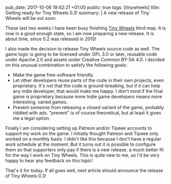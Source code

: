 pub_date: 2017-10-06 19:42:21 +01:00
public: true
tags: [tinywheels]
title: Getting ready for Tiny Wheels 0.3!
summary: |
    A new release of Tiny Wheels will be out soon.

These last two weeks I have been busy finishing [Tiny Wheels][tw] third map. It is now in a good enough state, so I am now preparing a new release. It is about time, since 0.2 was released in 2015!

I also made the decision to release Tiny Wheels source code as well. The game logic is going to be licensed under GPL 3.0 or later, reusable code under Apache 2.0 and assets under Creative Common BY-SA 4.0. I decided on this unusual combination to satisfy the following goals:

- Make the game free-software friendly.
- Let other developers reuse parts of the code in their own projects, even proprietary. It's not that the code is ground-breaking, but if it can help any indie developer, that would make me happy. I don't mind if the final game is proprietary because more Indie game developers means more interesting, varied games.
- Prevent someone from releasing a closed variant of the game, probably riddled with ads. "prevent" is of course theoretical, but at least it gives me a legal option.

Finally I am considering setting up Patreon and/or Tipeee accounts to support my work on the game. I initially thought Patreon and Tipeee only worked on a monthly basis. I didn't like this because I don't have a regular work schedule at the moment. But it turns out it is possible to configure them so that supporters only pay if there is a new release, a much better fit for the way I work on Tiny Wheels. This is quite new to me, so I'd be very happy to hear any feedback on this topic!

That's it for today. If all goes well, next article should announce the release of Tiny Wheels 0.3!

[tw]: /projects/tinywheels

